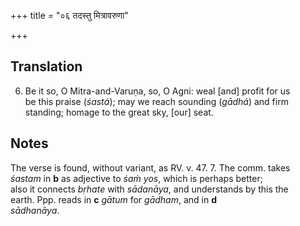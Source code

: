 +++
title = "०६ तदस्तु मित्रावरुणा"

+++
## Translation
6. Be it so, O Mitra-and-Varuṇa, so, O Agni: weal \[and\] profit for us  
be this praise (*śastá*); may we reach sounding (*gādhá*) and firm  
standing; homage to the great sky, \[our\] seat.

## Notes
The verse is found, without variant, as RV. v. 47. 7. The comm. takes  
*śastam* in **b** as adjective to *śaṁ yos*, which is perhaps better;  
also it connects *bṛhate* with *sādanāya*, and understands by this the  
earth. Ppp. reads in **c** *gātum* for *gādham*, and in **d**  
*sādhanāya*.
